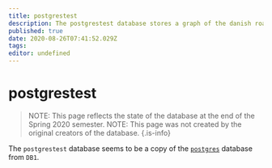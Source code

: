 ```yaml
---
title: postgrestest
description: The postgrestest database stores a graph of the danish road network.
published: true
date: 2020-08-26T07:41:52.029Z
tags: 
editor: undefined
---
```


# postgrestest

> NOTE: This page reflects the state of the database at the end of the Spring 2020 semester.
> NOTE: This page was not created by the original creators of the database.
{.is-info}

The `postgrestest` database seems to be a copy of the [`postgres`](/databases/DB1/postgres) database from `DB1`. 